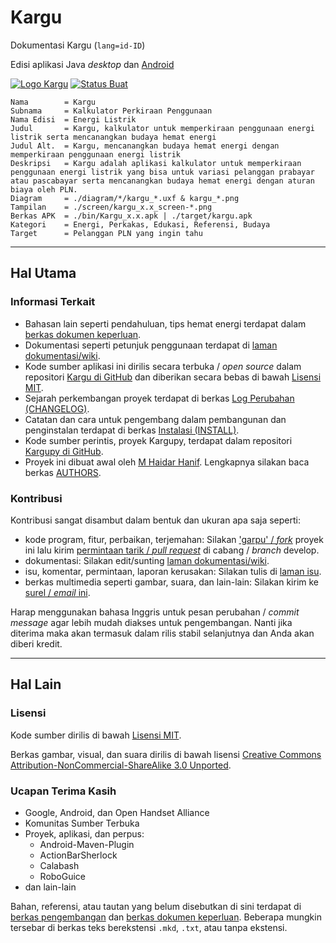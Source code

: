 Kargu
=====


Dokumentasi Kargu (`lang=id-ID`)

Edisi aplikasi Java _desktop_ dan [Android](http://android.com)

[![Logo Kargu](https://raw.github.com/mhaidarh/kargu/develop/assets/logo/kargu_logo_text-hor_small.png)](https://github.com/mhaidarh/kargu "Logo Kargu Berwarna")
[![Status Buat](https://secure.travis-ci.org/mhaidarh/kargu.png)](http://travis-ci.org/mhaidarh/kargu/ "Status pembuatan dari Travis CI")

```
Nama        = Kargu
Subnama     = Kalkulator Perkiraan Penggunaan
Nama Edisi  = Energi Listrik
Judul       = Kargu, kalkulator untuk memperkiraan penggunaan energi listrik serta mencanangkan budaya hemat energi
Judul Alt.  = Kargu, mencanangkan budaya hemat energi dengan memperkiraan penggunaan energi listrik
Deskripsi   = Kargu adalah aplikasi kalkulator untuk memperkiraan penggunaan energi listrik yang bisa untuk variasi pelanggan prabayar atau pascabayar serta mencanangkan budaya hemat energi dengan aturan biaya oleh PLN.
Diagram     = ./diagram/*/kargu_*.uxf & kargu_*.png
Tampilan    = ./screen/kargu_x.x_screen-*.png
Berkas APK  = ./bin/Kargu_x.x.apk | ./target/kargu.apk
Kategori    = Energi, Perkakas, Edukasi, Referensi, Budaya
Target      = Pelanggan PLN yang ingin tahu
```


*  *  *  *  *  *  *  *  *  *  *  *  *  *  *  *  *  *  *  *  *  *  *  *  *


Hal Utama
---------

### Informasi Terkait

- Bahasan lain seperti pendahuluan, tips hemat energi terdapat dalam [berkas dokumen keperluan](misc/docs/requirements.mkd).
- Dokumentasi seperti petunjuk penggunaan terdapat di [laman dokumentasi/wiki](https://github.com/mhaidarh/kargu/wiki).
- Kode sumber aplikasi ini dirilis secara terbuka / _open source_ dalam repositori [Kargu di GitHub](https://github.com/mhaidarh/kargu) dan diberikan secara bebas di bawah [Lisensi MIT](/LICENSE).
- Sejarah perkembangan proyek terdapat di berkas [Log Perubahan (CHANGELOG)](/CHANGELOG).
- Catatan dan cara untuk pengembang dalam pembangunan dan penginstalan terdapat di berkas [Instalasi (INSTALL)](/INSTALL).
- Kode sumber perintis, proyek Kargupy, terdapat dalam repositori [Kargupy di GitHub](https://github.com/mhaidarh/kargupy).
- Proyek ini dibuat awal oleh [M Haidar Hanif](https://github.com/mhaidarh). Lengkapnya silakan baca berkas [AUTHORS](AUTHORS).

### Kontribusi

Kontribusi sangat disambut dalam bentuk dan ukuran apa saja seperti:

- kode program, fitur, perbaikan, terjemahan: Silakan ['garpu' / _fork_](https://github.com/mhaidarh/kargu/fork_select) proyek ini lalu kirim [permintaan tarik / _pull request_](https://github.com/mhaidarh/kargu/pull/new/develop) di cabang / _branch_ develop.
- dokumentasi: Silakan edit/sunting [laman dokumentasi/wiki](https://github.com/mhaidarh/kargu/wiki).
- isu, komentar, permintaan, laporan kerusakan: Silakan tulis di [laman isu](https://github.com/mhaidarh/kargu/issues).
- berkas multimedia seperti gambar, suara, dan lain-lain: Silakan kirim ke [surel / _email_ ini](mailto:mhaidarhanif@gmail.com).

Harap menggunakan bahasa Inggris untuk pesan perubahan / _commit message_ agar lebih mudah diakses untuk pengembangan. Nanti jika diterima maka akan termasuk dalam rilis stabil selanjutnya dan Anda akan diberi kredit.


*  *  *  *  *  *  *  *  *  *  *  *  *  *  *  *  *  *  *  *  *  *  *  *  *


Hal Lain
--------

### Lisensi

Kode sumber dirilis di bawah [Lisensi MIT](LICENSE).

Berkas gambar, visual, dan suara dirilis di bawah lisensi [Creative Commons Attribution-NonCommercial-ShareAlike 3.0 Unported](http://creativecommons.org/licenses/by-nc-sa/3.0).

### Ucapan Terima Kasih

- Google, Android, dan Open Handset Alliance
- Komunitas Sumber Terbuka
- Proyek, aplikasi, dan perpus:
  - Android-Maven-Plugin
  - ActionBarSherlock
  - Calabash
  - RoboGuice
- dan lain-lain

Bahan, referensi, atau tautan yang belum disebutkan di sini terdapat di [berkas pengembangan](misc/docs/development.mkd) dan [berkas dokumen keperluan](misc/docs/requirements.mkd). Beberapa mungkin tersebar di berkas teks berekstensi `.mkd`, `.txt`, atau tanpa ekstensi.

